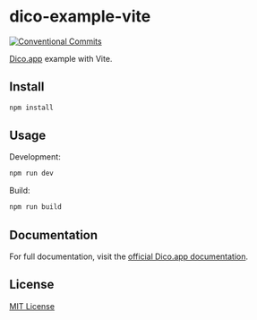 # dico-example-vite

[![Conventional Commits][conventional-commits-src]][conventional-commits-href]

[Dico.app][dico] example with Vite.

## Install

```bash
npm install
```

## Usage

Development:
```bash
npm run dev
```

Build:
```bash
npm run build
```

## Documentation

For full documentation, visit the [official Dico.app documentation][dico-docs].

## License

[MIT License](./LICENSE)

<!-- Links -->

[dico]: https://dico.app
[dico-docs]: https://docs.dico.io/guides/vite

<!-- Badges -->

[conventional-commits-src]: https://img.shields.io/badge/Conventional%20Commits-1.0.0-yellow.svg
[conventional-commits-href]: https://conventionalcommits.org
